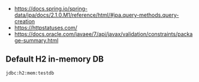 * https://docs.spring.io/spring-data/jpa/docs/2.1.0.M1/reference/html/#jpa.query-methods.query-creation
* https://httpstatuses.com/
* https://docs.oracle.com/javaee/7/api/javax/validation/constraints/package-summary.html

## Default H2 in-memory DB

`jdbc:h2:mem:testdb`
